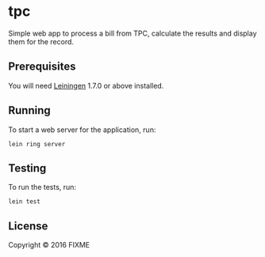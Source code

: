 # tpc

Simple web app to process a bill from TPC, calculate the results and display
them for the record.

## Prerequisites

You will need [Leiningen][1] 1.7.0 or above installed.

[1]: https://github.com/technomancy/leiningen

## Running

To start a web server for the application, run:

    lein ring server

## Testing

To run the tests, run:

    lein test

## License

Copyright © 2016 FIXME
